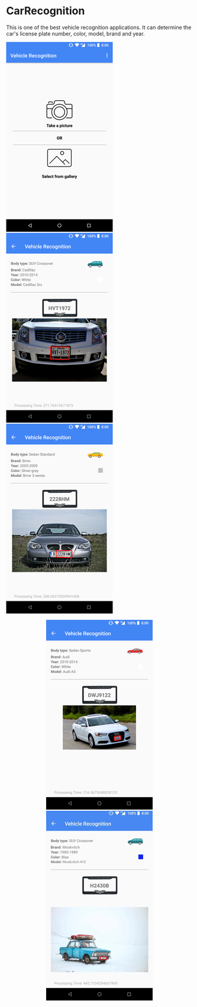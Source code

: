# CarRecognition


This is one of the best vehicle recognition applications. It can determine the car's license plate number, color, model, brand and year.
      
<img src="screenshots/Screenshot_20190109-002106.png" alt="alt text" width="288" height="512">      <img src="screenshots/Screenshot_20190109-001439.png?raw=true" alt="alt text" width="288" height="512">      <img src="screenshots/Screenshot_20190109-001410.png?raw=true" alt="alt text" width="288" height="512">

<p align="center"><img src="screenshots/Screenshot_20190109-001909.png" alt="alt text" width="288" height="512">      <img src="screenshots/Screen%20Shot%202019-01-12%20at%2011.22.53%20PM.png" alt="alt text" width="288" height="512"> </p>


